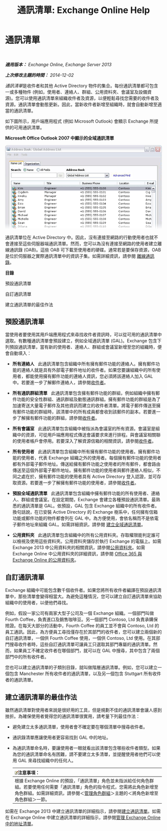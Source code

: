 ﻿---
title: '通訊清單: Exchange Online Help'
TOCTitle: 通訊清單
ms:assetid: 8ee2672a-3a45-4897-8cc0-fa23c374dbf9
ms:mtpsurl: https://technet.microsoft.com/zh-tw/library/Bb232119(v=EXCHG.150)
ms:contentKeyID: 50473715
ms.date: 04/24/2018
mtps_version: v=EXCHG.150
ms.translationtype: HT
---

# 通訊清單

 

_**適用版本：** Exchange Online, Exchange Server 2013_

_**上次修改主題的時間：** 2014-12-02_

*通訊清單*是收件者和其他 Active Directory 物件的集合。每份通訊清單都可包含一或多種物件 (例如，使用者、連絡人、群組、公用資料夾、會議室及設備資源)。您可以使用通訊清單來組織收件者及資源，以便輕鬆尋找您需要的收件者及資源。通訊清單會動態更新。因此，當新收件者新增至組織時，就會自動新增至適當的通訊清單。

如下圖所示，用戶端應用程式 (例如 Microsoft Outlook) 會顯示 Exchange 所提供的可用通訊清單。

**Microsoft Office Outlook 2007 中顯示的全域通訊清單**

![Outlook 2007 中顯示的通訊清單](images/Bb232119.54d7729c-2e28-4863-8944-b0c37dabbbb3(EXCHG.150).gif "Outlook 2007 中顯示的通訊清單")

通訊清單位在 Active Directory 中。因此，沒有連接至網路的行動使用者也就不會連接至這些伺服器端通訊清單。然而，您可以為沒有連接至網路的使用者建立離線通訊錄 (OAB)。這些 OAB 可下載至使用者的硬碟。通常若是要保存資源，OAB 是位於伺服器之實際通訊清單中的資訊子集。如需詳細資訊，請參閱 [離線通訊錄](offline-address-books-exchange-2013-help.md)。

**目錄**

預設通訊清單

自訂通訊清單

建立通訊清單的最佳作法

## 預設通訊清單

當使用者要使用其用戶端應用程式來尋找收件者資訊時，可以從可用的通訊清單中選取。有數種通訊清單會預設建立，例如全域通訊清單 (GAL)。Exchange 包含下列預設通訊清單，當有新的使用者、連絡人、群組或會議室新增至您的組織時，便會自動填入：

  - **所有連絡人**   此通訊清單包含組織中所有擁有郵件功能的連絡人。擁有郵件功能的連絡人就是具有外部電子郵件地址的收件者。如果您要讓組織中的所有使用者，都能使用擁有郵件功能的連絡人資訊，您必須將該連絡人加入 GAL 中。若要進一步了解郵件連絡人，請參閱[收件者](recipients-exchange-2013-help.md)。

  - **所有通訊群組清單**   此通訊清單包含擁有郵件功能的群組，例如組織中擁有郵件功能的安全性群組、通訊群組及動態通訊群組。擁有郵件功能的群組是為了加速寄送大量電子郵件及其他資訊而建立的收件者清單。將電子郵件傳送至擁有郵件功能的群組時，該清單中的所有成員都會收到該郵件的副本。若要進一步了解擁有郵件功能的群組，請參閱[收件者](recipients-exchange-2013-help.md)。

  - **所有會議室**   此通訊清單包含組織中被指派為會議室的所有資源。會議室是組織中的資源，可從用戶端應用程式傳送會議要求來進行排程。與會議室相關聯的使用者帳戶會停用。若要深入了解資源信箱的相關資訊，請參閱[收件者](recipients-exchange-2013-help.md)。

  - **所有使用者**   此通訊清單包含組織中所有擁有郵件功能的使用者。擁有郵件功能的使用者，代表 Exchange 組織之外的使用者。每個擁有郵件功能的使用者都有外部電子郵件地址。傳送給擁有郵件功能之使用者的所有郵件，都會路由傳送至這個外部電子郵件地址。擁有郵件功能的使用者與郵件連絡人相似，不同之處在於，擁有郵件功能的使用者具有 Active Directory 登入認證，並可存取資源。若要進一步了解擁有郵件功能的使用者，請參閱[收件者](recipients-exchange-2013-help.md)。

  - **預設全域通訊清單**   此通訊清單包含組織中擁有郵件功能的所有使用者、連絡人、群組或會議室。在設定期間，Exchange 會建立各種預設通訊清單。最熟悉的通訊清單是 GAL。依預設，GAL 包含 Exchange 組織中的所有收件者。換句話說，在已安裝 Active Directory 的 Exchange 樹系中，任何擁有信箱功能或郵件功能的物件都會列在 GAL 中。為方便使用，會依名稱而不是依電子郵件地址來組織 GAL。如需詳細資訊，請參閱 [建立全域通訊清單](create-a-global-address-list-exchange-2013-help.md)。

  - **公用資料夾**   此通訊清單包含組織中的所有公用資料夾。存取權限能判定誰可以檢視及使用這些資料夾。公用資料夾儲存於執行 Exchange 的電腦上。如需 Exchange 2013 中公用資料夾的相關資訊，請參閱[公用資料夾](public-folders-exchange-2013-help.md)。如需 Exchange Online 中公用資料夾的詳細資訊，請參閱 [Office 365 與 Exchange Online 的公用資料夾](https://technet.microsoft.com/zh-tw/library/jj200758\(v=exchg.150\))。

## 自訂通訊清單

Exchange 組織中可能包含數千個收件者。如果您將所有收件者編譯在預設通訊清單中，那些清單會變得相當大。為避免這種情況，您可以建立自訂通訊清單來協助組織中的使用者，以便他們尋找。

例如，假設一家公司有兩家大型子公司及一個 Exchange 組織。一個部門叫做 Fourth Coffee，負責進口及銷售咖啡豆。另一個部門 Contoso, Ltd 負責承購保險證。在每天大部分的活動中，Fourth Coffee 的員工並不會與 Contoso, Ltd 的員工通訊。因此，為方便員工尋找僅存在於其部門的收件者，您可以建立兩個新的自訂通訊清單，一個供 Fourth Coffee 使用，一個供 Contoso, Ltd 使用。在其部門搜尋收件者時，這些自訂通訊清單可讓員工只選取其部門專屬的通訊清單。然而，如果員工不確定收件者在哪個部門，就可以在 GAL 中搜尋，其中包含了兩個部門中的所有收件者。

您也可以建立通訊清單的子類別目錄，就叫做階層通訊清單。例如，您可以建立一個包含 Manchester 所有收件者的通訊清單，以及另一個包含 Stuttgart 所有收件者的通訊清單。

## 建立通訊清單的最佳作法

雖然通訊清單對使用者來說是很好用的工具，但是規劃不佳的通訊清單會讓人感到挫折。為確保使用者覺得您的通訊清單很實用，請考量下列最佳作法：

  - 避免建立太多通訊清單，使用者會不確定要在哪個清單中搜尋收件者。

  - 通訊錄清單應讓使用者更容易找到 GAL 中的地址。

  - 為通訊清單命名時，要讓使用者一眼就看出該清單包含哪些收件者類型。如果為您的通訊清單命名有困難，請不要建立太多清單，並提醒使用者他們可以使用 GAL 來尋找組織中的任何人。
    
    <table>
    <thead>
    <tr class="header">
    <th><img src="images/Bb124558.note(EXCHG.150).gif" title="注意事項" alt="注意事項" />注意事項：</th>
    </tr>
    </thead>
    <tbody>
    <tr class="odd">
    <td>根據 Exchange Online 的預設，「通訊清單」角色並未指派給任何角色群組。若要使用任何需要「通訊清單」角色的指令程式，您需將此角色新增至角色群組。如需詳細資訊，請參閱＜<a href="manage-role-groups-exchange-2013-help.md">管理角色群組</a>＞主題的＜將角色新增至角色群組＞一節。</td>
    </tr>
    </tbody>
    </table>


如需在 Exchange 2013 中建立通訊清單的詳細指示，請參閱[建立通訊清單](create-an-address-list-exchange-2013-help.md)。如需在 Exchange Online 中建立通訊清單的詳細指示，請參閱[管理 Exchange Online 中的地址清單](https://technet.microsoft.com/zh-tw/library/jj983798\(v=exchg.150\))。

